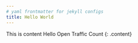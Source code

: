 ```yaml
---
# yaml frontmatter for jekyll configs
title: Hello World
---
```


This is content Hello Open Traffic Count
{: .content}
